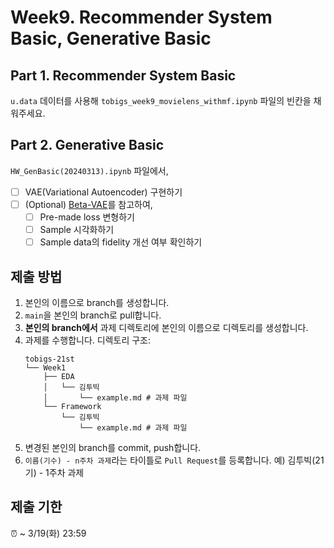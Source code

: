 # Week9. Recommender System Basic, Generative Basic
## Part 1. Recommender System Basic

`u.data` 데이터를 사용해 `tobigs_week9_movielens_withmf.ipynb` 파일의 빈칸을 채워주세요.

## Part 2. Generative Basic

`HW_GenBasic(20240313).ipynb` 파일에서,

- [ ] VAE(Variational Autoencoder) 구현하기
- [ ] (Optional) [Beta-VAE](https://openreview.net/forum?id=Sy2fzU9gl)를 참고하여,
  - [ ] Pre-made loss 변형하기
  - [ ] Sample 시각화하기
  - [ ] Sample data의 fidelity 개선 여부 확인하기

## 제출 방법
1. 본인의 이름으로 branch를 생성합니다.
2. `main`을 본인의 branch로 pull합니다.
3. **본인의 branch에서** 과제 디렉토리에 본인의 이름으로 디렉토리를 생성합니다.
4. 과제를 수행합니다. 디렉토리 구조:
   ```
   tobigs-21st
   └── Week1
       ├── EDA
       │   └── 김투빅
       │       └── example.md # 과제 파일
       └── Framework
           └── 김투빅
               └── example.md # 과제 파일
   ```
5. 변경된 본인의 branch를 commit, push합니다.
6. `이름(기수) - n주차 과제`라는 타이틀로 `Pull Request`를 등록합니다. 예) 김투빅(21기) - 1주차 과제

## 제출 기한
⏰ ~ 3/19(화) 23:59

